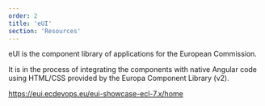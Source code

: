 ```yaml
---
order: 2
title: 'eUI'
section: 'Resources'
---
```


eUI is the component library of applications for the European Commission.

It is in the process of integrating the components with native Angular code using HTML/CSS provided by the Europa Component Library (v2).

https://eui.ecdevops.eu/eui-showcase-ecl-7.x/home
